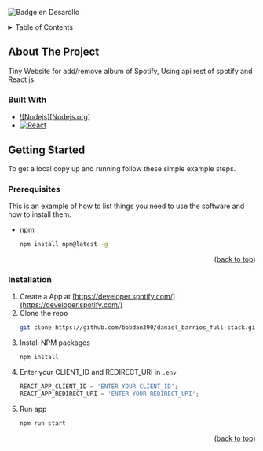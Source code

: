 ![Badge en Desarollo](https://img.shields.io/badge/STATUS-EN%20DESAROLLO-green)

<!-- TABLE OF CONTENTS -->
<details>
  <summary>Table of Contents</summary>
  <ol>
    <li>
      <a href="#about-the-project">About The Project</a>
      <ul>
        <li><a href="#built-with">Built With</a></li>
      </ul>
    </li>
    <li>
      <a href="#getting-started">Getting Started</a>
      <ul>
        <li><a href="#prerequisites">Prerequisites</a></li>
        <li><a href="#installation">Installation</a></li>
      </ul>
    </li>
  </ol>
</details>



<!-- ABOUT THE PROJECT -->
## About The Project

Tiny Website for add/remove album of Spotify, Using api rest of spotify and React js


### Built With

* [![Nodejs][Nodejs.org]][Nodejs-url]
* [![React][React.js]][React-url]


<!-- GETTING STARTED -->
## Getting Started

To get a local copy up and running follow these simple example steps.

### Prerequisites

This is an example of how to list things you need to use the software and how to install them.
* npm
  ```sh
  npm install npm@latest -g
  ```
<p align="right">(<a href="#readme-top">back to top</a>)</p>

### Installation

1. Create a App at [https://developer.spotify.com/](https://developer.spotify.com/)
2. Clone the repo
   ```sh
   git clone https://github.com/bobdan390/daniel_barrios_full-stack.git
   ```
3. Install NPM packages
   ```sh
   npm install
   ```
4. Enter your CLIENT_ID and REDIRECT_URI in `.env`
   ```js
   REACT_APP_CLIENT_ID = 'ENTER YOUR CLIENT_ID';
   REACT_APP_REDIRECT_URI = 'ENTER YOUR REDIRECT_URI';
   ```
3. Run app
   ```sh
   npm run start
   ```
   
<p align="right">(<a href="#readme-top">back to top</a>)</p>



<!-- MARKDOWN LINKS & IMAGES -->
[React.js]: https://img.shields.io/badge/React-20232A?style=for-the-badge&logo=react&logoColor=61DAFB
[React-url]: https://reactjs.org/
[Nodejs]: https://img.shields.io/badge/React-20232A?style=for-the-badge&logo=react&logoColor=61DAFB
[Nodejs-url]: https://reactjs.org/
